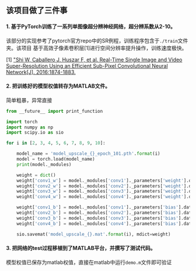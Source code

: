  ## 该项目做了三件事

#### 1. 基于PyTorch训练了一系列单图像超分辨神经网络，超分辨系数从2-10。
该部分的实现参考了pytorch官方repo中的SR例程，训练程序包含于`./train`文件夹。该项目
基于高效子像素卷积层[1]进行空间分辨率提升操作，训练速度极快。

[1] ["Shi W, Caballero J, Huszar F, et al. Real-Time Single Image and
    Video Super-Resolution Using an Efficient Sub-Pixel Convolutional
    Neural Network[J]. 2016:1874-1883.](https://arxiv.org/abs/1609.05158)


#### 2. 把训练好的模型权值转存为MATLAB文件。
简单粗暴，异常直接
```python
from __future__ import print_function

import torch
import numpy as np
import scipy.io as sio

for i in [2, 3, 4, 5, 6, 7, 8, 9, 10]:

    model_name = 'model_upscale_{}_epoch_101.pth'.format(i)
    model = torch.load(model_name)
    print(model._modules)

    weight = dict()
    weight['conv1_w'] = model._modules['conv1']._parameters['weight'].data.cpu().numpy()
    weight['conv2_w'] = model._modules['conv2']._parameters['weight'].data.cpu().numpy()
    weight['conv3_w'] = model._modules['conv3']._parameters['weight'].data.cpu().numpy()
    weight['conv4_w'] = model._modules['conv4']._parameters['weight'].data.cpu().numpy()

    weight['conv1_b'] = model._modules['conv1']._parameters['bias'].data.cpu().numpy()
    weight['conv2_b'] = model._modules['conv2']._parameters['bias'].data.cpu().numpy()
    weight['conv3_b'] = model._modules['conv3']._parameters['bias'].data.cpu().numpy()
    weight['conv4_b'] = model._modules['conv4']._parameters['bias'].data.cpu().numpy()

    sio.savemat('model_upscale_{}.mat'.format(i), mdict=weight)
```

#### 3. 把网络的test过程移植到了MATLAB平台，并撰写了测试代码。
模型权值已保存为matlab权值，直接在matlab中运行`demo.m`文件即可验证
